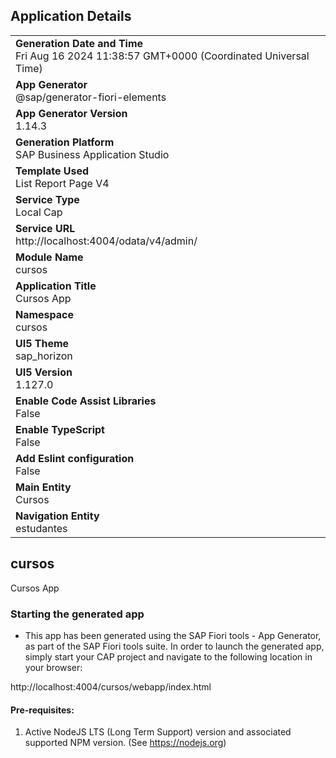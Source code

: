 ## Application Details
|               |
| ------------- |
|**Generation Date and Time**<br>Fri Aug 16 2024 11:38:57 GMT+0000 (Coordinated Universal Time)|
|**App Generator**<br>@sap/generator-fiori-elements|
|**App Generator Version**<br>1.14.3|
|**Generation Platform**<br>SAP Business Application Studio|
|**Template Used**<br>List Report Page V4|
|**Service Type**<br>Local Cap|
|**Service URL**<br>http://localhost:4004/odata/v4/admin/|
|**Module Name**<br>cursos|
|**Application Title**<br>Cursos App|
|**Namespace**<br>cursos|
|**UI5 Theme**<br>sap_horizon|
|**UI5 Version**<br>1.127.0|
|**Enable Code Assist Libraries**<br>False|
|**Enable TypeScript**<br>False|
|**Add Eslint configuration**<br>False|
|**Main Entity**<br>Cursos|
|**Navigation Entity**<br>estudantes|

## cursos

Cursos App

### Starting the generated app

-   This app has been generated using the SAP Fiori tools - App Generator, as part of the SAP Fiori tools suite.  In order to launch the generated app, simply start your CAP project and navigate to the following location in your browser:

http://localhost:4004/cursos/webapp/index.html

#### Pre-requisites:

1. Active NodeJS LTS (Long Term Support) version and associated supported NPM version.  (See https://nodejs.org)



